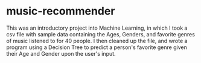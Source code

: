 # music-recommender
This was an introductory project into Machine Learning, in which I took a csv file with sample data containing the Ages, Genders, and favorite genres of music listened to for 40 people. I then cleaned up the file, and wrote a program using a Decision Tree to predict a person's favorite genre given their Age and Gender upon the user's input. 
